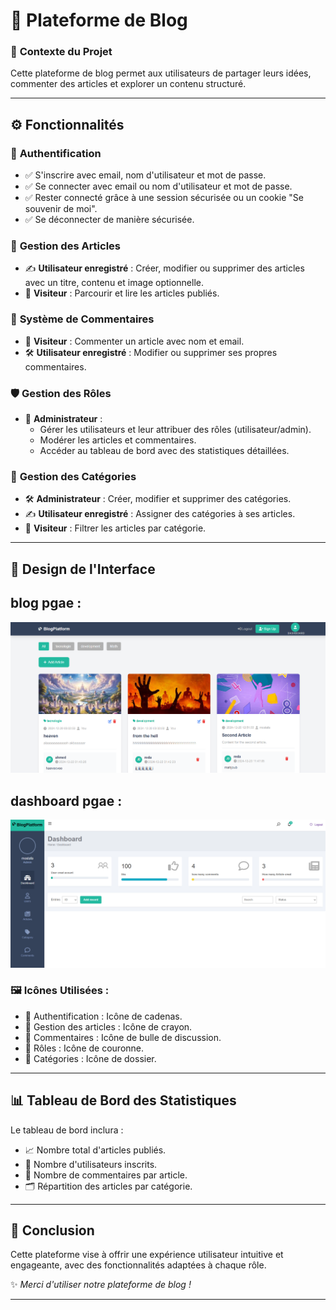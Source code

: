 # 🌟 **Plateforme de Blog** 

### 🎯 **Contexte du Projet**
Cette plateforme de blog permet aux utilisateurs de partager leurs idées, commenter des articles et explorer un contenu structuré.

---

## ⚙️ **Fonctionnalités**

### 🔑 **Authentification**
- ✅ S'inscrire avec email, nom d'utilisateur et mot de passe.
- ✅ Se connecter avec email ou nom d'utilisateur et mot de passe.
- ✅ Rester connecté grâce à une session sécurisée ou un cookie \"Se souvenir de moi\".
- ✅ Se déconnecter de manière sécurisée.

### 📝 **Gestion des Articles**
- ✍️ **Utilisateur enregistré** : Créer, modifier ou supprimer des articles avec un titre, contenu et image optionnelle.
- 👀 **Visiteur** : Parcourir et lire les articles publiés.

### 💬 **Système de Commentaires**
- 👤 **Visiteur** : Commenter un article avec nom et email.
- 🛠️ **Utilisateur enregistré** : Modifier ou supprimer ses propres commentaires.

### 🛡️ **Gestion des Rôles**
- 👑 **Administrateur** :
  - Gérer les utilisateurs et leur attribuer des rôles (utilisateur/admin).
  - Modérer les articles et commentaires.
  - Accéder au tableau de bord avec des statistiques détaillées.

### 📂 **Gestion des Catégories**
- 🛠️ **Administrateur** : Créer, modifier et supprimer des catégories.
- ✍️ **Utilisateur enregistré** : Assigner des catégories à ses articles.
- 👀 **Visiteur** : Filtrer les articles par catégorie.

---

## 🎨 **Design de l'Interface**
## **blog pgae :** 
![alt text](image.png)
## **dashboard pgae :** 
![alt text](image-1.png)
### 🖼️ **Icônes Utilisées :**
- 🔑 Authentification : Icône de cadenas.
- 📝 Gestion des articles : Icône de crayon.
- 💬 Commentaires : Icône de bulle de discussion.
- 👑 Rôles : Icône de couronne.
- 📂 Catégories : Icône de dossier.

---

## 📊 **Tableau de Bord des Statistiques**
Le tableau de bord inclura :
- 📈 Nombre total d'articles publiés.
- 👥 Nombre d'utilisateurs inscrits.
- 💬 Nombre de commentaires par article.
- 🗂️ Répartition des articles par catégorie.

---

## 🏁 **Conclusion**
Cette plateforme vise à offrir une expérience utilisateur intuitive et engageante, avec des fonctionnalités adaptées à chaque rôle.

✨ _Merci d'utiliser notre plateforme de blog !_

---


